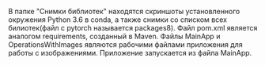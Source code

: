  В папке "Снимки библиотек" находятся скриншоты установленного окружения Python 3.6 в conda, а также снимки со списком всех билиотек(файл с pytorch называется packages8).
Файл pom.xml является аналогом requirements, созданный в Maven.
Файлы MainApp и OperationsWithImages являются рабочими файлами приложения для работы с изображениями. Приложение запускается из файла MainApp.
